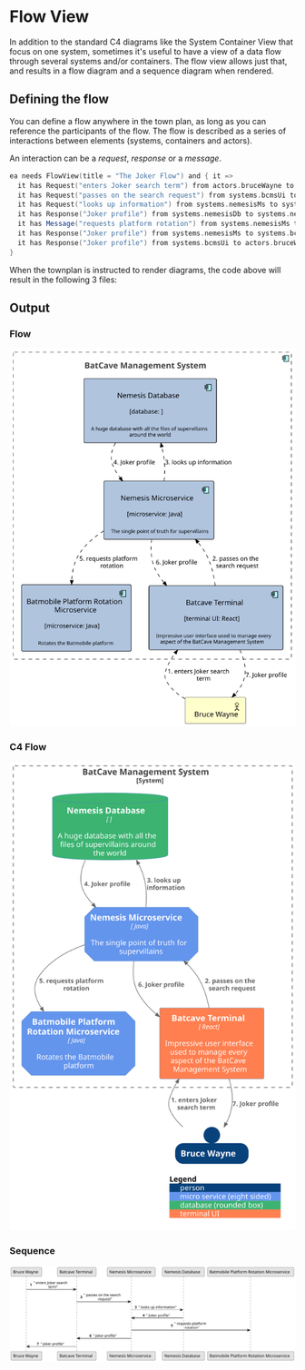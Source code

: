 # Flow View

In addition to the standard C4 diagrams like the System Container View that focus on one system, sometimes it's useful 
to have a view of a data flow through several systems and/or containers. The flow view allows just that,
and results in a flow diagram and a sequence diagram when rendered.

## Defining the flow

You can define a flow anywhere in the town plan, as long as you can reference the participants of the flow.
The flow is described as a series of interactions between elements (systems, containers and actors).

An interaction can be a *request*, *response* or a *message*.

```scala
ea needs FlowView(title = "The Joker Flow") and { it =>
  it has Request("enters Joker search term") from actors.bruceWayne to systems.bcmsUi
  it has Request("passes on the search request") from systems.bcmsUi to systems.nemesisMs
  it has Request("looks up information") from systems.nemesisMs to systems.nemesisDb
  it has Response("Joker profile") from systems.nemesisDb to systems.nemesisMs
  it has Message("requests platform rotation") from systems.nemesisMs to systems.platformMs
  it has Response("Joker profile") from systems.nemesisMs to systems.bcmsUi
  it has Response("Joker profile") from systems.bcmsUi to actors.bruceWayne
}
```

When the townplan is instructed to render diagrams, the code above will result in the following 3 files:

## Output
### Flow
![Flow Diagram](../images/views/flow1.svg)
### C4 Flow
![Flow Diagram - C4](../images/views/flow2.svg)
### Sequence
![Sequence Diagram](../images/views/sequence1.svg)
